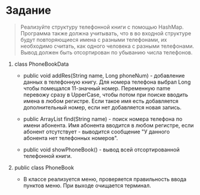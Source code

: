 # **Задание**

> Реализуйте структуру телефонной книги с помощью HashMap.
  Программа также должна учитывать, что в во входной структуре будут повторяющиеся имена
  с разными телефонами, их необходимо считать, как одного человека с разными телефонами. 
  Вывод должен быть отсортирован по убыванию числа телефонов.

1. class PhoneBookData

    * public void addRes(String name, Long phoneNum) - добавление данных в телефонную книгу.
        Для номера телефона выбрал Long чтобы помещался 11-значный номер.
        Переменную name перевожу сразу в UpperCase, чтобы потом при поиске вводить имена в любом регистре.
        Если такое имя есть добавляется дополнительный номер, если нет добавляется новая запись.

    * public ArrayList<Long> find(String name) - поиск номера телефона по имени абонента. 
        Имя абонента вводится в любом регистре, если абонент отсутствует - выводится сообщение
        "У данного абонента нет телефонных номеров".

    * public void showPhoneBook() - вывод всей отсортированной телефонной книги.

2. public class PhoneBook

    * В классе реализуется меню, проверяется правильность ввода пунктов меню.
        При выходе очищается терминал.

